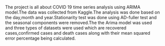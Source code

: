 The project is all about COVID 19 time series analysis using ARIMA model.The data was collected from Kaggle.The analysis was done based on the day,month and year.Stationarity test was done using AD-fuller test and the seasonal components were removed.The the Arima model was used and three types of datasets were used which are recovered cases,confirmed cases and death cases along with their mean squared error percentage being calculated.
